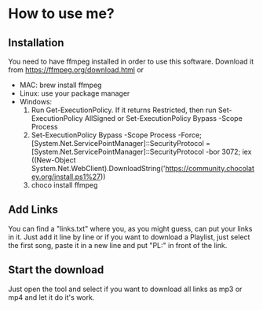 # How to use me?

## Installation

You need to have ffmpeg installed in order to use this software. Download it from https://ffmpeg.org/download.html or

- MAC: brew install ffmpeg
- Linux: use your package manager
- Windows:
  1. Run Get-ExecutionPolicy. If it returns Restricted, then run Set-ExecutionPolicy AllSigned or Set-ExecutionPolicy Bypass -Scope Process
  2. Set-ExecutionPolicy Bypass -Scope Process -Force; [System.Net.ServicePointManager]::SecurityProtocol = [System.Net.ServicePointManager]::SecurityProtocol -bor 3072; iex ((New-Object System.Net.WebClient).DownloadString('https://community.chocolatey.org/install.ps1%27))
  3. choco install ffmpeg

## Add Links

You can find a "links.txt" where you, as you might guess, can put your links in it.
Just add it line by line or if you want to download a Playlist, just select the first song, paste it in a new line and put "PL:" in front of the link.

## Start the download

Just open the tool and select if you want to download all links as mp3 or mp4 and let it do it's work.
